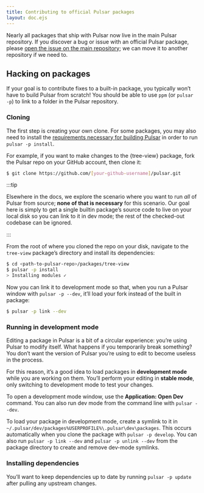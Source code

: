 ```yaml
---
title: Contributing to official Pulsar packages
layout: doc.ejs
---
```


Nearly all packages that ship with Pulsar now live in the main Pulsar repository. If you discover a bug or issue with an official Pulsar package, please [open the issue on the main repository](https://github.com/pulsar-edit/pulsar/issue/new/choose); we can move it to another repository if we need to.

## Hacking on packages

If your goal is to contribute fixes to a built-in package, you typically won’t have to build Pulsar from scratch! You should be able to use `ppm` (or `pulsar -p`) to link to a folder in the Pulsar repository.

### Cloning

The first step is creating your own clone. For some packages, you may also need to install the [requirements necessary for building Pulsar](../building-pulsar/) in order to run `pulsar -p install`.

For example, if you want to make changes to the {tree-view} package, fork the Pulsar repo on your GitHub account, then clone it:

```sh
$ git clone https://github.com/[your-github-username]/pulsar.git
```

:::tip

Elsewhere in the docs, we explore the scenario where you want to run _all_ of Pulsar from source; **none of that is necessary** for this scenario. Our goal here is simply to get a single builtin package’s source code to live on your local disk so you can link to it in dev mode; the rest of the checked-out codebase can be ignored.

:::

From the root of where you cloned the repo on your disk, navigate to the `tree-view` package’s directory and install its dependencies:

```sh
$ cd <path-to-pulsar-repo>/packages/tree-view
$ pulsar -p install
> Installing modules ✓
```

Now you can link it to development mode so that, when you run a Pulsar window with `pulsar -p --dev`, it’ll load your fork instead of the built in package:

```sh
$ pulsar -p link --dev
```

### Running in development mode

Editing a package in Pulsar is a bit of a circular experience: you’re using Pulsar to modify itself. What happens if you temporarily break something? You don’t want the version of Pulsar you’re using to edit to become useless in the process.

For this reason, it’s a good idea to load packages in **development mode** while you are working on them. You’ll perform your editing in **stable mode**, only switching to development mode to test your changes.

To open a development mode window, use the **Application: Open Dev** command. You can also run dev mode from the command line with `pulsar --dev`.

To load your package in development mode, create a symlink to it in <span class="platform-mac platform-linux">`~/.pulsar/dev/packages`</span><span class="platform-win">`%USERPROFILE%\.pulsar\dev\packages`</span>. This occurs automatically when you clone the package with `pulsar -p develop`. You can also run `pulsar -p link --dev` and `pulsar -p unlink --dev` from the package directory to create and remove dev-mode symlinks.

### Installing dependencies

You’ll want to keep dependencies up to date by running `pulsar -p update` after pulling any upstream changes.
